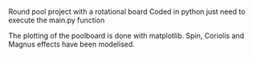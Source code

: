 Round pool project with a rotational board 
Coded in python
just need to execute the main.py function

The plotting of the poolboard is done with matplotlib. Spin, Coriolis and Magnus effects have been modelised.
